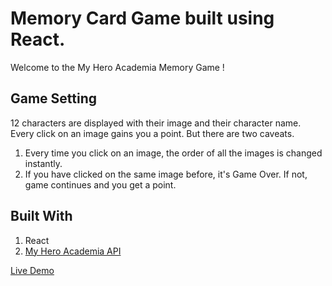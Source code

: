 # Memory Card Game built using React.

Welcome to the My Hero Academia Memory Game !

## Game Setting

12 characters are displayed with their image and their character name.
Every click on an image gains you a point.
But there are two caveats.

1. Every time you click on an image, the order of all the images is changed instantly.
2. If you have clicked on the same image before, it's Game Over. If not, game continues and you get a point.

## Built With
1. React
2. [My Hero Academia API](https://myheroacademiaapi.com)

[Live Demo]()